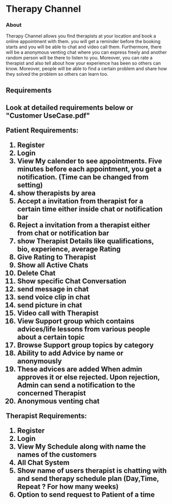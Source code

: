 # Therapy Channel

### About
Therapy Channel allows you find therapists at your location and book a online appointment with them. you will get a reminder before the booking starts and you will be able to chat and video call them. Furthermore, there will be a anonymous venting chat where you can express freely and another random person will be there to listen to you. Moreover, you can rate a therapist and also tell about how your experience has been so others can know.  Moreover, people will be able to find a certain problem and share how they solved the problem so others can learn too.


<span>
<h2>Requirements<h2>
Look at detailed requirements below or "Customer UseCase.pdf"
</span>

Patient Requirements:

1. Register
2. Login
3. View My calender to see appointments. Five minutes before each appointment, you get a notification. (Time can be changed from setting)
3. show therapists by area
4. Accept a invitation from therapist for a certain time either inside chat or notification bar
5. Reject a invitation from a therapist either from chat or notification bar
6. show Therapist Details like qualifications, bio, experience, average Rating
7. Give Rating to Therapist
8. Show all Active Chats
9. Delete Chat
10. Show specific Chat Conversation
11. send message in chat
12. send voice clip in chat
13. send picture in chat
14. Video call with Therapist
15. View Support group which contains advices/life lessons from various people about a certain topic
16. Browse Support group topics by category
17. Ability to add Advice by name or anonymously
18. These advices are added When admin approves it or else rejected. Upon rejection, Admin can send a notification to the concerned Therapist
19. Anonymous venting chat

Therapist Requirements:
1. Register
2. Login
3. View My Schedule along with name the names of the customers
4. All Chat System
5. Show name of users therapist is chatting with and send therapy schedule plan (Day,Time, Repeat ? For how many weeks)
6. Option to send request to Patient of a time



